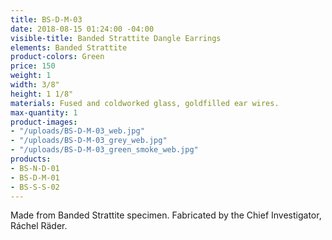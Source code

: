 ```yaml
---
title: BS-D-M-03
date: 2018-08-15 01:24:00 -04:00
visible-title: Banded Strattite Dangle Earrings
elements: Banded Strattite
product-colors: Green
price: 150
weight: 1
width: 3/8"
height: 1 1/8"
materials: Fused and coldworked glass, goldfilled ear wires.
max-quantity: 1
product-images:
- "/uploads/BS-D-M-03_web.jpg"
- "/uploads/BS-D-M-03_grey_web.jpg"
- "/uploads/BS-D-M-03_green_smoke_web.jpg"
products:
- BS-N-D-01
- BS-D-M-01
- BS-S-S-02
---
```


Made from Banded Strattite specimen. Fabricated by the Chief Investigator, Ráchel Räder.